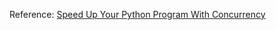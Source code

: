 Reference: [Speed Up Your Python Program With Concurrency]('https://realpython.com/python-concurrency/')
